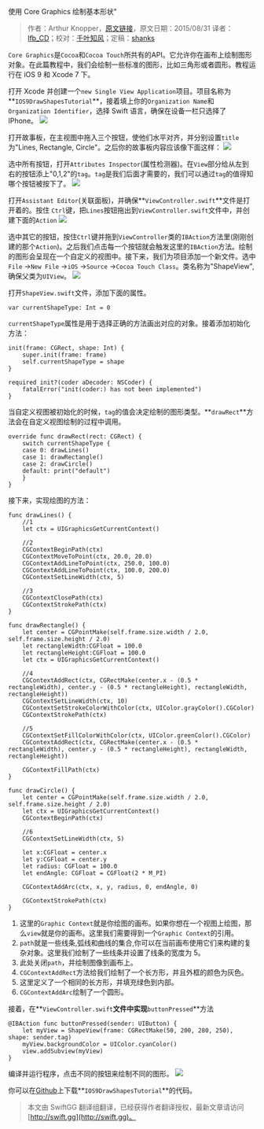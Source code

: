 使用 Core Graphics 绘制基本形状"

> 作者：Arthur Knopper，[原文链接](http://www.ioscreator.com/tutorials/drawing-shapes-core-graphics-tutorial)，原文日期：2015/08/31
> 译者：[lfb_CD](http://weibo.com/lfbWb)；校对：[千叶知风](http://weibo.com/xiaoxxiao)；定稿：[shanks](http://codebuild.me/)
  










`Core Graphics`是`Cocoa`和`Cocoa Touch`所共有的API。它允许你在画布上绘制图形对象。在此篇教程中，我们会绘制一些标准的图形，比如三角形或者圆形。教程运行在 iOS 9 和 Xcode 7 下。



打开 Xcode 并创建一个`new Single View Application`项目。项目名称为**`IOS9DrawShapesTutorial`**，接着填上你的`Organization Name`和`Organization Identifier`，选择 Swift 语言，确保在设备一栏只选择了 IPhone。
![](http://swift.gg/img/articles/drawing-shapes-core-graphics-tutorial/format=750w1444269942.141822)

打开故事板，在主视图中拖入三个按钮，使他们水平对齐，并分别设置`title`为"Lines, Rectangle, Circle"。之后你的故事板内容应该像下面这样：
![](http://swift.gg/img/articles/drawing-shapes-core-graphics-tutorial/DrawShapes-Storyboard.pngformat=750w1444269942.392771)

选中所有按钮，打开`Attributes Inspector`(属性检测器)。在`View`部分给从左到右的按钮添上"0,1,2"的`tag`。`tag`是我们后面才需要的，我们可以通过`tag`的值得知哪个按钮被按下了。
![](http://swift.gg/img/articles/drawing-shapes-core-graphics-tutorial/format=300w1444269942.461758)

打开`Assistant Editor`(关联面板)，并确保**`ViewController.swift`**文件是打开着的。按住 `Ctrl`键，把`Lines`按钮拖出到`ViewController.swift`文件中，并创建下面的`Action`
![](http://swift.gg/img/articles/drawing-shapes-core-graphics-tutorial/format=300w1444269942.535743)

选中其它的按钮，按住`Ctrl`键并拖到`ViewController`类的`IBAction`方法里(刚刚创建的那个`Action`)。之后我们点击每一个按钮就会触发这里的`IBAction`方法。绘制的图形会呈现在一个自定义的视图中。接下来，我们为项目添加一个新文件。选中`File` ->`New File` ->`iOS` ->`Source` ->`Cocoa Touch Class`。类名称为"ShapeView",确保父类为`UIView`。
![](http://swift.gg/img/articles/drawing-shapes-core-graphics-tutorial/format=750w1444269942.609728)

打开`ShapeView.swift`文件，添加下面的属性。

    
    var currentShapeType: Int = 0
`currentShapeType`属性是用于选择正确的方法画出对应的对象。接着添加初始化方法：

    
    init(frame: CGRect, shape: Int) {
        super.init(frame: frame)
        self.currentShapeType = shape
    }
        
    required init?(coder aDecoder: NSCoder) {
        fatalError("init(coder:) has not been implemented")
    }
当自定义视图被初始化的时候，`tag`的值会决定绘制的图形类型。**`drawRect`**方法会在自定义视图绘制的过程中调用。

    
    override func drawRect(rect: CGRect) {
        switch currentShapeType {
        case 0: drawLines()
        case 1: drawRectangle()
        case 2: drawCircle()
        default: print("default")
        }        
    }

接下来，实现绘图的方法：

    
    func drawLines() {
        //1
        let ctx = UIGraphicsGetCurrentContext()
            
        //2
        CGContextBeginPath(ctx)
        CGContextMoveToPoint(ctx, 20.0, 20.0)
        CGContextAddLineToPoint(ctx, 250.0, 100.0)
        CGContextAddLineToPoint(ctx, 100.0, 200.0)
        CGContextSetLineWidth(ctx, 5)
            
        //3
        CGContextClosePath(ctx)
        CGContextStrokePath(ctx)
    }
        
    func drawRectangle() {
        let center = CGPointMake(self.frame.size.width / 2.0, self.frame.size.height / 2.0)
        let rectangleWidth:CGFloat = 100.0
        let rectangleHeight:CGFloat = 100.0
        let ctx = UIGraphicsGetCurrentContext()
            
        //4
        CGContextAddRect(ctx, CGRectMake(center.x - (0.5 * rectangleWidth), center.y - (0.5 * rectangleHeight), rectangleWidth, rectangleHeight))
        CGContextSetLineWidth(ctx, 10)
        CGContextSetStrokeColorWithColor(ctx, UIColor.grayColor().CGColor)
        CGContextStrokePath(ctx)
                
        //5
        CGContextSetFillColorWithColor(ctx, UIColor.greenColor().CGColor)
        CGContextAddRect(ctx, CGRectMake(center.x - (0.5 * rectangleWidth), center.y - (0.5 * rectangleHeight), rectangleWidth, rectangleHeight))
            
        CGContextFillPath(ctx)
    }
        
    func drawCircle() {
        let center = CGPointMake(self.frame.size.width / 2.0, self.frame.size.height / 2.0)
        let ctx = UIGraphicsGetCurrentContext()
        CGContextBeginPath(ctx)
            
        //6 
        CGContextSetLineWidth(ctx, 5)
            
        let x:CGFloat = center.x
        let y:CGFloat = center.y
        let radius: CGFloat = 100.0
        let endAngle: CGFloat = CGFloat(2 * M_PI)
            
        CGContextAddArc(ctx, x, y, radius, 0, endAngle, 0)
            
        CGContextStrokePath(ctx)
    }

 1. 这里的`Graphic Context`就是你绘图的画布。如果你想在一个视图上绘图，那么`view`就是你的画布。这里我们需要得到一个`Graphic Context`的引用。
 2. `path`就是一些线条,弧线和曲线的集合,你可以在当前画布使用它们来构建的复杂对象。这里我们绘制了一些线条并设置了线条的宽度为 5。
 3. 此处关闭`path`，并绘制图像到画布上。
 4. `CGContextAddRect`方法给我们绘制了一个长方形，并且外框的颜色为灰色。
 5. 这里定义了一个相同的长方形，并填充绿色到内部。
 6. `CGContextAddArc`绘制了一个圆形。

接着，在**`ViewController.swift`**文件中实现**`buttonPressed`**方法

    
    @IBAction func buttonPressed(sender: UIButton) {
        let myView = ShapeView(frame: CGRectMake(50, 200, 280, 250), shape: sender.tag)
        myView.backgroundColor = UIColor.cyanColor()
        view.addSubview(myView)
    }
编译并运行程序，点击不同的按钮来绘制不同的图形。
![](http://swift.gg/img/articles/drawing-shapes-core-graphics-tutorial/format=750w1444269942.683713)

你可以在[Github](https://github.com/ioscreator/ioscreator)上下载**`IOS9DrawShapesTutorial`**的代码。
> 本文由 SwiftGG 翻译组翻译，已经获得作者翻译授权，最新文章请访问 [http://swift.gg](http://swift.gg)。